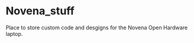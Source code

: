 Novena_stuff
============
Place to store custom code and desgigns for the Novena Open Hardware laptop.
